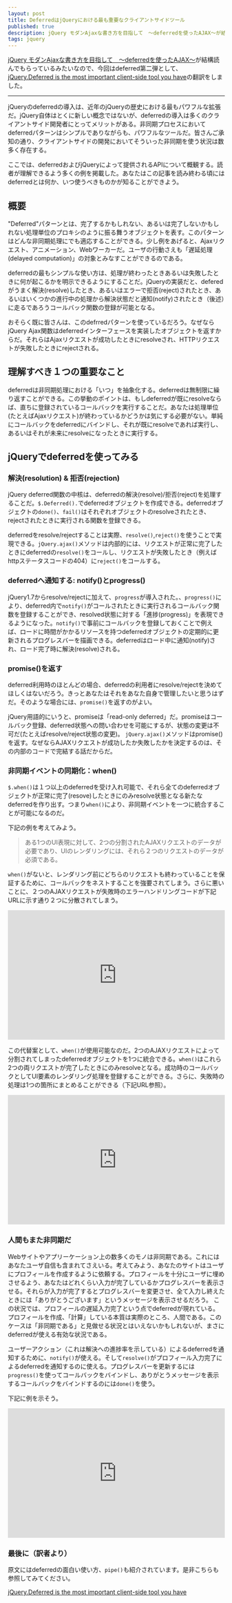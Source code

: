 ```yaml
---
layout: post
title: DeferredはjQueryにおける最も重要なクライアントサイドツール
published: true
description: jQuery モダンAjaxな書き方を目指して　〜deferredを使ったAJAX〜が結構読んでもらっているみたいなので、今回はdeferred第二弾として、jQuery.Deferred is the most important client-side tool you haveの翻訳をしました。
tags: jquery
---
```


[jQuery モダンAjaxな書き方を目指して　〜deferredを使ったAJAX〜](http://blog.toshimaru.net/jquery-ajaxdeferredajax/)が結構読んでもらっているみたいなので、今回はdeferred第二弾として、[jQuery.Deferred is the most important client-side tool you have](http://eng.wealthfront.com/2012/12/jquerydeferred-is-most-important-client.html)の翻訳をしました。

---

jQueryのdeferredの導入は、近年のjQueryの歴史における最もパワフルな拡張だ。jQuery自体はとくに新しい概念ではないが、deferredの導入は多くのクライアントサイド開発者にとってメリットがある。非同期プロセスにおいてdeferredパターンはシンプルでありながらも、パワフルなツールだ。皆さんご承知の通り、クライアントサイドの開発においてそういった非同期を使う状況は数多く存在する。

ここでは、deferredおよびjQueryによって提供されるAPIについて概観する。読者が理解できるよう多くの例を掲載した。あなたはこの記事を読み終わる頃にはdeferredとは何か、いつ使うべきものかが知ることができよう。

概要
-----------

"Deferred"パターンとは、完了するかもしれない、あるいは完了しないかもしれない処理単位のプロキシのように振る舞うオブジェクトを表す。このパターンはどんな非同期処理にでも適応することができる。少し例をあげると、Ajaxリクエスト、アニメーション、Webワーカーだ。ユーザの行動さえも「遅延処理(delayed computation)」の対象とみなすことができるのである。

deferredの最もシンプルな使い方は、処理が終わったときあるいは失敗したときに何が起こるかを明示できるようにすることだ。jQueryの実装だと、deferedがうまく解決(resolve)したとき、あるいはエラーで拒否(reject)されたとき、あるいはいくつかの進行中の処理から解決状態だと通知(notify)されたとき（後述）に走るであろうコールバック関数の登録が可能となる。

おそらく既に皆さんは、このdefrredパターンを使っているだろう。なぜならjQuery Ajax関数はdeferredインターフェースを実装したオブジェクトを返すからだ。それらはAjaxリクエストが成功したときにresolveされ、HTTPリクエストが失敗したときにrejectされる。

理解すべき１つの重要なこと
-----------
deferredは非同期処理における「いつ」を抽象化する。deferredは無制限に繰り返すことができる。この挙動のポイントは、もしdeferredが既にresolveならば、直ちに登録されているコールバックを実行することだ。あなたは処理単位(たとえばAjaxリクエスト)が終わっているかどうかは気にする必要がない。単純にコールバックをdeferredにバインドし、それが既にresolveであれば実行し、あるいはそれが未来にresolveになったときに実行する。

jQueryでdeferredを使ってみる
-----------

### 解決(resolution) & 拒否(rejection)
jQuery deferred関数の中核は、deferredの解決(resolve)/拒否(reject)を処理することだ。`$.Deferred().`でdeferredオブジェクトを作成できる。deferredオブジェクトの`done()`、`fail()`はそれぞれオブジェクトのresolveされたとき、rejectされたときに実行される関数を登録できる。

deferredをresolve/rejectすることは実際、`resolve()`,`reject()`を使うことで実現できる。`jQuery.ajax()`メソッドは内部的には、リクエストが正常に完了したときにdeferredの`resolve()`をコールし、リクエストが失敗したとき（例えばhttpステータスコードの404）に`reject()`をコールする。

### deferredへ通知する: notify()とprogress()
jQuery1.7からresolve/rejectに加えて、`progress`が導入された。、`progress()`により、deferred内で`notify()`がコールされたときに実行されるコールバック関数を登録することができ、resolved状態に対する「進捗(progress)」を表現できるようになった。`notify()`で事前にコールバックを登録しておくことで例えば、ロードに時間がかかるリソースを持つdeferredオブジェクトの定期的に更新されるプログレスバーを描画できる。deferredはロード中に通知(notify)され、ロード完了時に解決(resolve)される。

### promise()を返す
deferred利用時のほとんどの場合、deferredの利用者にresolve/rejectを決めてほしくはないだろう。きっとあなたはそれをあなた自身で管理したいと思うはずだ。そのような場合には、`promise()`を返すのがよい。

jQuery用語的にいうと、promiseは「read-only deferred」だ。promiseはコールバック登録、deferred状態への問い合わせを可能にするが、状態の変更は不可だ(たとえばresolve/reject状態の変更)。 `jQuery.ajax()`メソッドはpromise()を返す。なぜならAJAXリクエストが成功したか失敗したかを決定するのは、その内部のコードで完結する話だからだ。

### 非同期イベントの同期化：when()

`$.when()`は１つ以上のdeferredを受け入れ可能で、それら全てのdeferredオブジェクトが正常に完了(resove)したときにのみresolve状態となる新たなdeferredを作り出す。つまり`when()`により、非同期イベントを一つに統合することが可能になるのだ。

下記の例を考えてみよう。

>ある1つのUI表現に対して、2つの分割されたAJAXリクエストのデータが必要であり、UIのレンダリングには、それら２つのリクエストのデータが必須である。

`when()`がないと、レンダリング前にどちらのリクエストも終わっていることを保証するために、コールバックをネストすることを強要されてしまう。さらに悪いことに、２つのAJAXリクエストが失敗時のエラーハンドリングコードが下記URLに示す通り２つに分散されてしまう。

<iframe width="100%" height="300" src="http://jsfiddle.net/mattbaker/2s4Mg/embedded/" allowfullscreen="allowfullscreen" frameborder="0"></iframe>

この代替案として、`when()`が使用可能なのだ。2つのAJAXリクエストによって分割されてしまったdeferredオブジェクトを1つに統合できる。`when()`はこれら2つの両リクエストが完了したときにのみresolveとなる。成功時のコールバックとしてUI要素のレンダリング処理を登録することができる。さらに、失敗時の処理は1つの箇所にまとめることができる（下記URL参照）。

<iframe width="100%" height="300" src="http://jsfiddle.net/mattbaker/wJ4bm/1/embedded/" allowfullscreen="allowfullscreen" frameborder="0"></iframe>

### 人間もまた非同期だ

Webサイトやアプリーケーション上の数多くのモノは非同期である。これにはあなたユーザ自信も含まれてさえいる。考えてみよう、あなたのサイトはユーザにプロフィールを作成するように依頼する。プロフィールを十分にユーザに埋めさせるよう、あなたはどれくらい入力が完了しているかプログレスバーを表示させる。それらが入力が完了するとプログレスバーを変更させ、全て入力し終えたときには「ありがとうございます」というメッセージを表示させるだろう。
この状況では、プロフィールの遅延入力完了という点でdeferredが現れている。プロフィールを作成、「計算」している本質は実際のところ、人間である。このケースは「非同期である」と見做せる状況とはいえないかもしれないが、まさにdeferredが使える有効な状況である。

ユーザーアクション（これは解決への進捗率を示している）によるdeferredを通知するために、`notify()`が使える。そして`resolve()`がプロフィール入力完了によるdeferredを通知するのに使える。プログレスバーを更新するには`progress()`を使ってコールバックをバインドし、ありがとうメッセージを表示するコールバックをバインドするのには`done()`を使う。

下記に例を示そう。

<iframe width="100%" height="300" src="http://jsfiddle.net/TTUrQ/10/embedded/" allowfullscreen="allowfullscreen" frameborder="0"></iframe>


### 最後に（訳者より）

原文にはdeferredの面白い使い方、`pipe()`も紹介されています。是非こちらも参照してみてください。

[jQuery.Deferred is the most important client-side tool you have](http://eng.wealthfront.com/2012/12/jquerydeferred-is-most-important-client.html)
